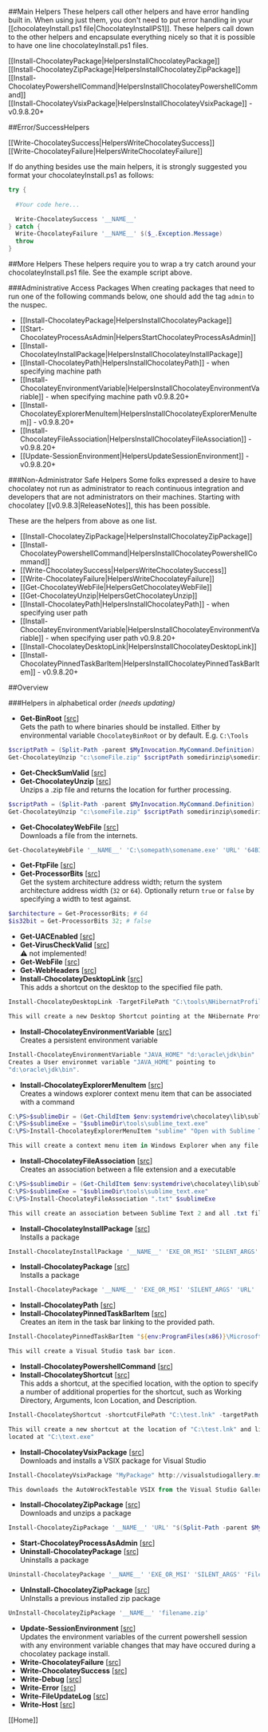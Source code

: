 ##Main Helpers
These helpers call other helpers and have error handling built in. When using just them, you don't need to put error handling in your [[chocolateyInstall.ps1 file|ChocolateyInstallPS1]]. These helpers call down to the other helpers and encapsulate everything nicely so that it is possible to have one line chocolateyInstall.ps1 files.  

[[Install-ChocolateyPackage|HelpersInstallChocolateyPackage]]  
[[Install-ChocolateyZipPackage|HelpersInstallChocolateyZipPackage]]  
[[Install-ChocolateyPowershellCommand|HelpersInstallChocolateyPowershellCommand]]  
[[Install-ChocolateyVsixPackage|HelpersInstallChocolateyVsixPackage]] - v0.9.8.20+
  
##Error/SuccessHelpers
  
[[Write-ChocolateySuccess|HelpersWriteChocolateySuccess]]  
[[Write-ChocolateyFailure|HelpersWriteChocolateyFailure]]  
  
If do anything besides use the main helpers, it is strongly suggested you format your chocolateyInstall.ps1 as follows:  
  
```powershell
try {
  
  #Your code here...

  Write-ChocolateySuccess '__NAME__'
} catch {
  Write-ChocolateyFailure '__NAME__' $($_.Exception.Message)
  throw 
}
```  
  
##More Helpers
These helpers require you to wrap a try catch around your chocolateyInstall.ps1 file. See the example script above.  

###Administrative Access Packages
When creating packages that need to run one of the following commands below, one should add the tag `admin` to the nuspec.  

* [[Install-ChocolateyPackage|HelpersInstallChocolateyPackage]]  
* [[Start-ChocolateyProcessAsAdmin|HelpersStartChocolateyProcessAsAdmin]]   
* [[Install-ChocolateyInstallPackage|HelpersInstallChocolateyInstallPackage]]  
* [[Install-ChocolateyPath|HelpersInstallChocolateyPath]] - when specifying machine path  
* [[Install-ChocolateyEnvironmentVariable|HelpersInstallChocolateyEnvironmentVariable]] - when specifying machine path v0.9.8.20+
* [[Install-ChocolateyExplorerMenuItem|HelpersInstallChocolateyExplorerMenuItem]] - v0.9.8.20+
* [[Install-ChocolateyFileAssociation|HelpersInstallChocolateyFileAssociation]] - v0.9.8.20+
* [[Update-SessionEnvironment|HelpersUpdateSessionEnvironment]] - v0.9.8.20+

###Non-Administrator Safe Helpers
Some folks expressed a desire to have chocolatey not run as administrator to reach continuous integration and developers that are not administrators on their machines. Starting with chocolatey [[v0.9.8.3|ReleaseNotes]], this has been possible.  

These are the helpers from above as one list.    

* [[Install-ChocolateyZipPackage|HelpersInstallChocolateyZipPackage]]  
* [[Install-ChocolateyPowershellCommand|HelpersInstallChocolateyPowershellCommand]]  
* [[Write-ChocolateySuccess|HelpersWriteChocolateySuccess]]  
* [[Write-ChocolateyFailure|HelpersWriteChocolateyFailure]]  
* [[Get-ChocolateyWebFile|HelpersGetChocolateyWebFile]]  
* [[Get-ChocolateyUnzip|HelpersGetChocolateyUnzip]]  
* [[Install-ChocolateyPath|HelpersInstallChocolateyPath]] - when specifying user path
* [[Install-ChocolateyEnvironmentVariable|HelpersInstallChocolateyEnvironmentVariable]] - when specifying user path v0.9.8.20+
* [[Install-ChocolateyDesktopLink|HelpersInstallChocolateyDesktopLink]]  
* [[Install-ChocolateyPinnedTaskBarItem|HelpersInstallChocolateyPinnedTaskBarItem]] - v0.9.8.20+
  
##Overview

###Helpers in alphabetical order
_(needs updating)_

* __Get-BinRoot__ \[[src](https://github.com/chocolatey/chocolatey/blob/master/src/helpers/functions/Get-BinRoot.ps1)\]  
Gets the path to where binaries should be installed. Either by environmental variable `ChocolateyBinRoot` or by default. E.g. `C:\Tools`  
```powershell
$scriptPath = (Split-Path -parent $MyInvocation.MyCommand.Definition)
Get-ChocolateyUnzip "c:\someFile.zip" $scriptPath somedirinzip\somedirinzip
```
* __Get-CheckSumValid__ \[[src](https://github.com/chocolatey/chocolatey/blob/master/src/helpers/functions/Get-CheckSumValid.ps1)\]  
* __Get-ChocolateyUnzip__ \[[src](https://github.com/chocolatey/chocolatey/blob/master/src/helpers/functions/Get-ChocolateyUnzip.ps1)\]  
Unzips a .zip file and returns the location for further processing.  
```powershell
$scriptPath = (Split-Path -parent $MyInvocation.MyCommand.Definition)
Get-ChocolateyUnzip "c:\someFile.zip" $scriptPath somedirinzip\somedirinzip
```
* __Get-ChocolateyWebFile__ \[[src](https://github.com/chocolatey/chocolatey/blob/master/src/helpers/functions/Get-ChocolateyWebFile.ps1)\]  
Downloads a file from the internets.  
```powershell
Get-ChocolateyWebFile '__NAME__' 'C:\somepath\somename.exe' 'URL' '64BIT_URL_DELETE_IF_NO_64BIT'
```
* __Get-FtpFile__ \[[src](https://github.com/chocolatey/chocolatey/blob/master/src/helpers/functions/Get-FtpFile.ps1)\]  
* __Get-ProcessorBits__ \[[src](https://github.com/chocolatey/chocolatey/blob/master/src/helpers/functions/Get-ProcessorBits.ps1)\]  
Get the system architecture address width; return the system architecture address width (`32` or `64`). Optionally return `true` or `false` by specifying a width to test against.  
```powershell
$architecture = Get-ProcessorBits; # 64
$is32bit = Get-ProcessorBits 32; # false
```
* __Get-UACEnabled__ \[[src](https://github.com/chocolatey/chocolatey/blob/master/src/helpers/functions/Get-UACEnabled.ps1)\]  
* __Get-VirusCheckValid__ \[[src](https://github.com/chocolatey/chocolatey/blob/master/src/helpers/functions/Get-VirusCheckValid.ps1)\]  
:warning: not implemented!    
* __Get-WebFile__ \[[src](https://github.com/chocolatey/chocolatey/blob/master/src/helpers/functions/Get-WebFile.ps1)\]  
* __Get-WebHeaders__ \[[src](https://github.com/chocolatey/chocolatey/blob/master/src/helpers/functions/Get-WebHeaders.ps1)\]  
* __Install-ChocolateyDesktopLink__ \[[src](https://github.com/chocolatey/chocolatey/blob/master/src/helpers/functions/Install-ChocolateyDesktopLink.ps1)\]  
This adds a shortcut on the desktop to the specified file path.  
```powershell
Install-ChocolateyDesktopLink -TargetFilePath "C:\tools\NHibernatProfiler\nhprof.exe"

This will create a new Desktop Shortcut pointing at the NHibernate Profiler exe.
```
* __Install-ChocolateyEnvironmentVariable__ \[[src](https://github.com/chocolatey/chocolatey/blob/master/src/helpers/functions/Install-ChocolateyEnvironmentVariable.ps1)\]  
Creates a persistent environment variable  
```powershell
Install-ChocolateyEnvironmentVariable "JAVA_HOME" "d:\oracle\jdk\bin"
Creates a User environmet variable "JAVA_HOME" pointing to
"d:\oracle\jdk\bin".
```
* __Install-ChocolateyExplorerMenuItem__ \[[src](https://github.com/chocolatey/chocolatey/blob/master/src/helpers/functions/Install-ChocolateyExplorerMenuItem.ps1)\]  
Creates a windows explorer context menu item that can be associated with a command  
```powershell
C:\PS>$sublimeDir = (Get-ChildItem $env:systemdrive\chocolatey\lib\sublimetext* | select $_.last)
C:\PS>$sublimeExe = "$sublimeDir\tools\sublime_text.exe"
C:\PS>Install-ChocolateyExplorerMenuItem "sublime" "Open with Sublime Text 2" $sublimeExe

This will create a context menu item in Windows Explorer when any file is right clicked. The menu item will appear with the text "Open with Sublime Text 2" and will invoke sublime text 2 when selected.
```
* __Install-ChocolateyFileAssociation__ \[[src](https://github.com/chocolatey/chocolatey/blob/master/src/helpers/functions/Install-ChocolateyFileAssociation.ps1)\]  
Creates an association between a file extension and a executable  
```powershell
C:\PS>$sublimeDir = (Get-ChildItem $env:systemdrive\chocolatey\lib\sublimetext* | select $_.last)
C:\PS>$sublimeExe = "$sublimeDir\tools\sublime_text.exe"
C:\PS>Install-ChocolateyFileAssociation ".txt" $sublimeExe

This will create an association between Sublime Text 2 and all .txt files. Any .txt file opened will by default open with Sublime Text 2.
```
* __Install-ChocolateyInstallPackage__ \[[src](https://github.com/chocolatey/chocolatey/blob/master/src/helpers/functions/Install-ChocolateyInstallPackage.ps1)\]  
Installs a package  
```powershell
Install-ChocolateyInstallPackage '__NAME__' 'EXE_OR_MSI' 'SILENT_ARGS' 'FilePath'
```
* __Install-ChocolateyPackage__ \[[src](https://github.com/chocolatey/chocolatey/blob/master/src/helpers/functions/Install-ChocolateyPackage.ps1)\]  
Installs a package  
```powershell
Install-ChocolateyPackage '__NAME__' 'EXE_OR_MSI' 'SILENT_ARGS' 'URL' '64BIT_URL_DELETE_IF_NO_64BIT'
```
* __Install-ChocolateyPath__ \[[src](https://github.com/chocolatey/chocolatey/blob/master/src/helpers/functions/Install-ChocolateyPath.ps1)\]  
* __Install-ChocolateyPinnedTaskBarItem__ \[[src](https://github.com/chocolatey/chocolatey/blob/master/src/helpers/functions/Install-ChocolateyPinnedTaskBarItem.ps1)\]  
Creates an item in the task bar linking to the provided path.  
```powershell
Install-ChocolateyPinnedTaskBarItem "${env:ProgramFiles(x86)}\Microsoft Visual Studio 11.0\Common7\IDE\devenv.exe"

This will create a Visual Studio task bar icon.
```
* __Install-ChocolateyPowershellCommand__ \[[src](https://github.com/chocolatey/chocolatey/blob/master/src/helpers/functions/Install-ChocolateyPowershellCommand.ps1)\]  
* __Install-ChocolateyShortcut__ \[[src](https://github.com/chocolatey/chocolatey/blob/master/src/helpers/functions/Install-ChocolateyShortcut.ps1)\]  
This adds a shortcut, at the specified location, with the option to specify 
a number of additional properties for the shortcut, such as Working Directory,
Arguments, Icon Location, and Description.  
```powershell
Install-ChocolateyShortcut -shortcutFilePath "C:\test.lnk" -targetPath "C:\test.exe"

This will create a new shortcut at the location of "C:\test.lnk" and link to the file
located at "C:\text.exe"
```
* __Install-ChocolateyVsixPackage__ \[[src](https://github.com/chocolatey/chocolatey/blob/master/src/helpers/functions/Install-ChocolateyVsixPackage.ps1)\]  
Downloads and installs a VSIX package for Visual Studio  
```powershell
Install-ChocolateyVsixPackage "MyPackage" http://visualstudiogallery.msdn.microsoft.com/ea3a37c9-1c76-4628-803e-b10a109e7943/file/73131/1/AutoWrockTestable.vsix

This downloads the AutoWrockTestable VSIX from the Visual Studio Gallery and installs it to the latest version of VS.
```
* __Install-ChocolateyZipPackage__ \[[src](https://github.com/chocolatey/chocolatey/blob/master/src/helpers/functions/Install-ChocolateyZipPackage.ps1)\]  
Downloads and unzips a package  
```powershell
Install-ChocolateyZipPackage '__NAME__' 'URL' "$(Split-Path -parent $MyInvocation.MyCommand.Definition)"
```
* __Start-ChocolateyProcessAsAdmin__ \[[src](https://github.com/chocolatey/chocolatey/blob/master/src/helpers/functions/Start-ChocolateyProcessAsAdmin.ps1)\]  
* __Uninstall-ChocolateyPackage__ \[[src](https://github.com/chocolatey/chocolatey/blob/master/src/helpers/functions/Uninstall-ChocolateyPackage.ps1)\]  
Uninstalls a package  
```powershell
Uninstall-ChocolateyPackage '__NAME__' 'EXE_OR_MSI' 'SILENT_ARGS' 'FilePath'
```
* __UnInstall-ChocolateyZipPackage__ \[[src](https://github.com/chocolatey/chocolatey/blob/master/src/helpers/functions/UnInstall-ChocolateyZipPackage.ps1)\]  
UnInstalls a previous installed zip package  
```powershell
UnInstall-ChocolateyZipPackage '__NAME__' 'filename.zip' 
```
* __Update-SessionEnvironment__ \[[src](https://github.com/chocolatey/chocolatey/blob/master/src/helpers/functions/Update-SessionEnvironment.ps1)\]  
Updates the environment variables of the current powershell session with 
any environment variable changes that may have occured during a chocolatey 
package install.  
* __Write-ChocolateyFailure__ \[[src](https://github.com/chocolatey/chocolatey/blob/master/src/helpers/functions/Write-ChocolateyFailure.ps1)\]  
* __Write-ChocolateySuccess__ \[[src](https://github.com/chocolatey/chocolatey/blob/master/src/helpers/functions/Write-ChocolateySuccess.ps1)\]  
* __Write-Debug__ \[[src](https://github.com/chocolatey/chocolatey/blob/master/src/helpers/functions/Write-Debug.ps1)\]  
* __Write-Error__ \[[src](https://github.com/chocolatey/chocolatey/blob/master/src/helpers/functions/Write-Error.ps1)\]  
* __Write-FileUpdateLog__ \[[src](https://github.com/chocolatey/chocolatey/blob/master/src/helpers/functions/Write-FileUpdateLog.ps1)\]  
* __Write-Host__ \[[src](https://github.com/chocolatey/chocolatey/blob/master/src/helpers/functions/Write-Host.ps1)\]  


[[Home]]